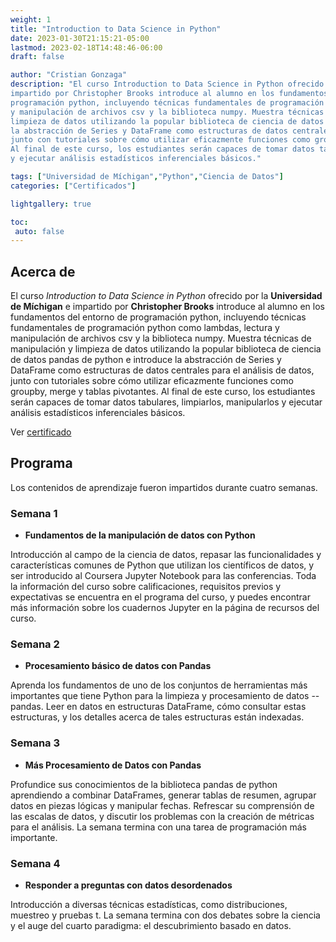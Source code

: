 ```yaml
---
weight: 1
title: "Introduction to Data Science in Python"
date: 2023-01-30T21:15:21-05:00
lastmod: 2023-02-18T14:48:46-06:00
draft: false

author: "Cristian Gonzaga"
description: "El curso Introduction to Data Science in Python ofrecido por la Universidad de Míchigan e 
impartido por Christopher Brooks introduce al alumno en los fundamentos del entorno de 
programación python, incluyendo técnicas fundamentales de programación python como lambdas, lectura 
y manipulación de archivos csv y la biblioteca numpy. Muestra técnicas de manipulación y 
limpieza de datos utilizando la popular biblioteca de ciencia de datos pandas de python e introduce 
la abstracción de Series y DataFrame como estructuras de datos centrales para el análisis de datos, 
junto con tutoriales sobre cómo utilizar eficazmente funciones como groupby, merge y tablas pivotantes. 
Al final de este curso, los estudiantes serán capaces de tomar datos tabulares, limpiarlos, manipularlos 
y ejecutar análisis estadísticos inferenciales básicos."

tags: ["Universidad de Míchigan","Python","Ciencia de Datos"]
categories: ["Certificados"]

lightgallery: true

toc:
 auto: false
---
```

<!--more-->

## Acerca de

El curso *Introduction to Data Science in Python* ofrecido por la **Universidad de Míchigan** e 
impartido por **Christopher Brooks** introduce al alumno en los fundamentos del entorno de 
programación python, incluyendo técnicas fundamentales de programación python como lambdas, lectura 
y manipulación de archivos csv y la biblioteca numpy. Muestra técnicas de manipulación y 
limpieza de datos utilizando la popular biblioteca de ciencia de datos pandas de python e introduce 
la abstracción de Series y DataFrame como estructuras de datos centrales para el análisis de datos, 
junto con tutoriales sobre cómo utilizar eficazmente funciones como groupby, merge y tablas pivotantes. 
Al final de este curso, los estudiantes serán capaces de tomar datos tabulares, limpiarlos, manipularlos 
y ejecutar análisis estadísticos inferenciales básicos. 

Ver [certificado](https://coursera.org/share/1c8c8e07445cee0892af02081372ef4d)

## Programa

Los contenidos de aprendizaje fueron impartidos durante cuatro semanas.

### Semana 1
* **Fundamentos de la manipulación de datos con Python**

Introducción al campo de la ciencia de datos, repasar las funcionalidades y características 
comunes de Python que utilizan los científicos de datos, y ser introducido al Coursera Jupyter 
Notebook para las conferencias. Toda la información del curso sobre calificaciones, requisitos 
previos y expectativas se encuentra en el programa del curso, y puedes encontrar más información 
sobre los cuadernos Jupyter en la página de recursos del curso.

### Semana 2
* **Procesamiento básico de datos con Pandas**

Aprenda los fundamentos de uno de los conjuntos de herramientas más importantes que tiene Python 
para la limpieza y procesamiento de datos -- pandas. Leer en datos en estructuras DataFrame, 
cómo consultar estas estructuras, y los detalles acerca de tales estructuras están indexadas.

### Semana 3
* **Más Procesamiento de Datos con Pandas**

Profundice sus conocimientos de la biblioteca pandas de python aprendiendo a combinar DataFrames, 
generar tablas de resumen, agrupar datos en piezas lógicas y manipular fechas. Refrescar su 
comprensión de las escalas de datos, y discutir los problemas con la creación de métricas 
para el análisis. La semana termina con una tarea de programación más importante.

### Semana 4
* **Responder a preguntas con datos desordenados**

Introducción a diversas técnicas estadísticas, como distribuciones, muestreo y pruebas t. La 
semana termina con dos debates sobre la ciencia y el auge del cuarto paradigma: el descubrimiento 
basado en datos.






